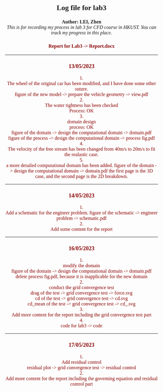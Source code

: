 # <center> <font face="times new roman"><font size=5>Log file for lab3

**<center><font size=3> Author: LEI, Zhen**<br>*This is for recording my process in lab 3 for CFD course in HKUST. You can track my progress in this place.*

### <font size=3><font color=darkred>Report for Lab3 -> Report.docx<br>

---

### <center>13/05/2023

<font face="times new roman"><font size=3>
  1.<br>
	The wheel of the original car has been modified, and I have done some other suture.<br>
	figure of the new model -> prepare the vehicle geometry -> view.pdf<br>
  2.<br>
	The water tightness has been checked<br>
	Process: OK<br>
  3.<br>
	domain design <br>
	process: OK<br>
 	figure of the domain -> design the computational domain -> domain.pdf<br>
	figure of the process -> design the computational domain -> process fig.pdf<br>
  4.<br>
	The velocity of the free stream has been changed from 40m/s to 20m/s to fit the realastic case.<br>
 5.<br>
	a more detailed computational domain has been added.
	figure of the domain -> design the computational domain -> domain.pdf
	the first page is the 3D case, and the second page is the 2D breakdown.</font>

___

### <center>14/05/2023

  <font face="times new roman"><font size=3>
    1.<br>
	Add a schematic for the engineer problem.
	figure of the schematic -> engineer problem -> schematic.pdf<br>
  2.<br>
	Add some content for the report

___

### <center>16/05/2023

  <font face="times new roman"><font size=3>
    1.<br>
    modify the domain<br>
    figure of the domain -> design the computational domain -> domain.pdf<br>
    delete process fig.pdf, because it is inapplicable for the new domain<br>
    2.<br>
conduct the grid convergence test<br>
	drag of the test -> grid convergence test -> force.svg<br>
    cd of the test -> grid convergence test -> cd.svg<br>
    cd_mean of the test -> grid convergence test -> cd_.svg<br>
  3.<br>
	Add more content for the report including the grid convergence test part<br>
  4.<br>
    code for lab3 -> code

___

### <center>17/05/2023

  <font face="times new roman"><font size=3>
    1.<br>
    Add residual control<br>
	residual plot -> grid convergence test -> residual control  
  2.<br>
	Add more content for the report including the governing equation and residual control part<br>



```python

```
